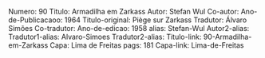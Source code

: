 Numero: 90
Titulo: Armadilha em Zarkass
Autor: Stefan Wul
Co-autor: 
Ano-de-Publicacaoo: 1964
Titulo-original: Piège sur Zarkass
Tradutor: Álvaro Simões
Co-tradutor: 
Ano-de-edicao: 1958
alias: Stefan-Wul
Autor2-alias: 
Tradutor1-alias: Alvaro-Simoes
Tradutor2-alias: 
Titulo-link: 90-Armadilha-em-Zarkass
Capa: Lima de Freitas
pags: 181
Capa-link: Lima-de-Freitas